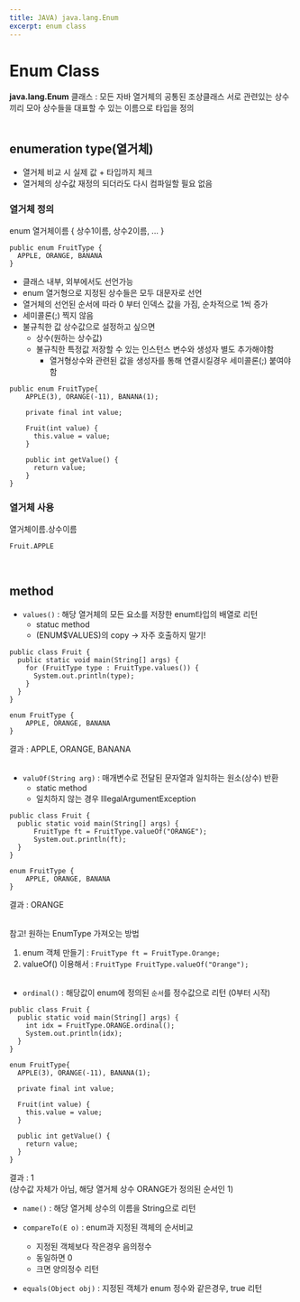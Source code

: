 ```yaml
---
title: JAVA) java.lang.Enum
excerpt: enum class
---
```


# Enum Class
**java.lang.Enum** 클래스 : 모든 자바 열거체의 공통된 조상클래스
서로 관련있는 상수끼리 모아 상수들을 대표할 수 있는 이름으로 타입을 정의 <br/><br/>

## enumeration type(열거체)
- 열거체 비교 시 실제 값 + 타입까지 체크
- 열거체의 상수값 재정의 되더라도 다시 컴파일할 필요 없음
  
### 열거체 정의  
enum 열거체이름 { 상수1이름, 상수2이름, ... }  

```
public enum FruitType { 
  APPLE, ORANGE, BANANA 
}
```

- 클래스 내부, 외부에서도 선언가능  
- enum 열거형으로 지정된 상수들은 모두 대문자로 선언
- 열거체의 선언된 순서에 따라 0 부터 인덱스 값을 가짐, 순차적으로 1씩 증가
- 세미콜론(;) 찍지 않음
- 불규칙한 값 상수값으로 설정하고 싶으면
  - 상수(원하는 상수값)
  - 불규칙한 특정값 저장할 수 있는 인스턴스 변수와 생성자 별도 추가해야함  
    - 열거형상수와 관련된 값을 생성자를 통해 연결시킬경우 세미콜론(;) 붙여야함
  
```
public enum FruitType{
    APPLE(3), ORANGE(-11), BANANA(1);
    
    private final int value;
    
    Fruit(int value) {
      this.value = value; 
    }
    
    public int getValue() {
      return value; 
    }
}
```

### 열거체 사용  
열거체이름.상수이름  
```
Fruit.APPLE
```
<br/>

## method
- `values()` : 해당 열거체의 모든 요소를 저장한 enum타입의 배열로 리턴
  - statuc method
  - (ENUM$VALUES)의 copy -> 자주 호출하지 말기!  
```
public class Fruit {
  public static void main(String[] args) {
    for (FruitType type : FruitType.values()) {
      System.out.println(type);
    }
  }
}

enum FruitType {
	APPLE, ORANGE, BANANA 
}
```
결과 : APPLE, ORANGE, BANANA  <br/><br/>


- `valuOf(String arg)` : 매개변수로 전달된 문자열과 일치하는 원소(상수) 반환
  - static method
  - 일치하지 않는 경우 IllegalArgumentException  
```
public class Fruit {
  public static void main(String[] args) {
      FruitType ft = FruitType.valueOf("ORANGE");
      System.out.println(ft);
  }
}

enum FruitType {
	APPLE, ORANGE, BANANA 
}
```
결과 : ORANGE  <br/><br/>

참고! 원하는 EnumType 가져오는 방법  
1) enum 객체 만들기 : `FruitType ft = FruitType.Orange;`   
2) valueOf() 이용해서 : `FruitType FruitType.valueOf("Orange");`  <br/><br/>


- `ordinal()` : 해당값이 enum에 정의된 `순서`를 정수값으로 리턴 (0부터 시작)  
```
public class Fruit {
  public static void main(String[] args) {
    int idx = FruitType.ORANGE.ordinal();
    System.out.println(idx);
  }
}

enum FruitType{
  APPLE(3), ORANGE(-11), BANANA(1);

  private final int value;

  Fruit(int value) {
    this.value = value; 
  }

  public int getValue() {
    return value; 
  }
}
```
결과 : 1  
(상수값 자체가 아님, 해당 열거체 상수 ORANGE가 정의된 순서인 1) 

- `name()` : 해당 열거체 상수의 이름을 String으로 리턴

- `compareTo(E o)` : enum과 지정된 객체의 순서비교
  - 지정된 객체보다 작은경우 음의정수
  - 동일하면 0
  - 크면 양의정수 리턴

- `equals(Object obj)` : 지정된 객체가 enum 정수와 같은경우, true 리턴  
<br/>
